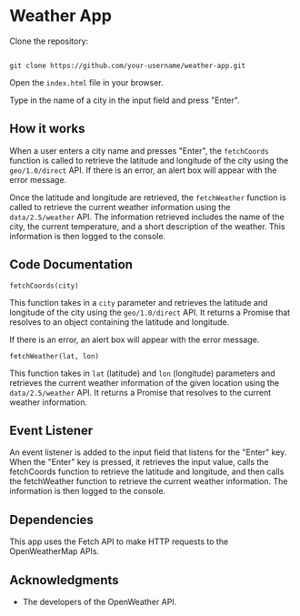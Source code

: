 # Weather App

Clone the repository:
```

git clone https://github.com/your-username/weather-app.git
```

Open the `index.html` file in your browser.

Type in the name of a city in the input field and press "Enter".

## How it works

When a user enters a city name and presses "Enter", the `fetchCoords` function is called to retrieve the latitude and longitude of the city using the `geo/1.0/direct` API. If there is an error, an alert box will appear with the error message.

Once the latitude and longitude are retrieved, the `fetchWeather` function is called to retrieve the current weather information using the `data/2.5/weather` API. The information retrieved includes the name of the city, the current temperature, and a short description of the weather. This information is then logged to the console.

## Code Documentation

`fetchCoords(city)`

This function takes in a `city` parameter and retrieves the latitude and longitude of the city using the `geo/1.0/direct` API. It returns a Promise that resolves to an object containing the latitude and longitude.

If there is an error, an alert box will appear with the error message.

`fetchWeather(lat, lon)`

This function takes in `lat` (latitude) and `lon` (longitude) parameters and retrieves the current weather information of the given location using the `data/2.5/weather` API. It returns a Promise that resolves to the current weather information.

## Event Listener
An event listener is added to the input field that listens for the "Enter" key. When the "Enter" key is pressed, it retrieves the input value, calls the fetchCoords function to retrieve the latitude and longitude, and then calls the fetchWeather function to retrieve the current weather information. The information is then logged to the console.

## Dependencies
This app uses the Fetch API to make HTTP requests to the OpenWeatherMap APIs.

## Acknowledgments

- The developers of the OpenWeather API.